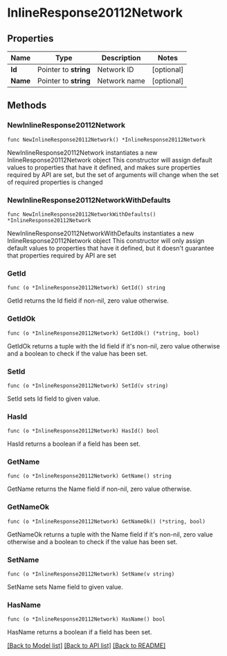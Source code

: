 # InlineResponse20112Network

## Properties

Name | Type | Description | Notes
------------ | ------------- | ------------- | -------------
**Id** | Pointer to **string** | Network ID | [optional] 
**Name** | Pointer to **string** | Network name | [optional] 

## Methods

### NewInlineResponse20112Network

`func NewInlineResponse20112Network() *InlineResponse20112Network`

NewInlineResponse20112Network instantiates a new InlineResponse20112Network object
This constructor will assign default values to properties that have it defined,
and makes sure properties required by API are set, but the set of arguments
will change when the set of required properties is changed

### NewInlineResponse20112NetworkWithDefaults

`func NewInlineResponse20112NetworkWithDefaults() *InlineResponse20112Network`

NewInlineResponse20112NetworkWithDefaults instantiates a new InlineResponse20112Network object
This constructor will only assign default values to properties that have it defined,
but it doesn't guarantee that properties required by API are set

### GetId

`func (o *InlineResponse20112Network) GetId() string`

GetId returns the Id field if non-nil, zero value otherwise.

### GetIdOk

`func (o *InlineResponse20112Network) GetIdOk() (*string, bool)`

GetIdOk returns a tuple with the Id field if it's non-nil, zero value otherwise
and a boolean to check if the value has been set.

### SetId

`func (o *InlineResponse20112Network) SetId(v string)`

SetId sets Id field to given value.

### HasId

`func (o *InlineResponse20112Network) HasId() bool`

HasId returns a boolean if a field has been set.

### GetName

`func (o *InlineResponse20112Network) GetName() string`

GetName returns the Name field if non-nil, zero value otherwise.

### GetNameOk

`func (o *InlineResponse20112Network) GetNameOk() (*string, bool)`

GetNameOk returns a tuple with the Name field if it's non-nil, zero value otherwise
and a boolean to check if the value has been set.

### SetName

`func (o *InlineResponse20112Network) SetName(v string)`

SetName sets Name field to given value.

### HasName

`func (o *InlineResponse20112Network) HasName() bool`

HasName returns a boolean if a field has been set.


[[Back to Model list]](../README.md#documentation-for-models) [[Back to API list]](../README.md#documentation-for-api-endpoints) [[Back to README]](../README.md)


